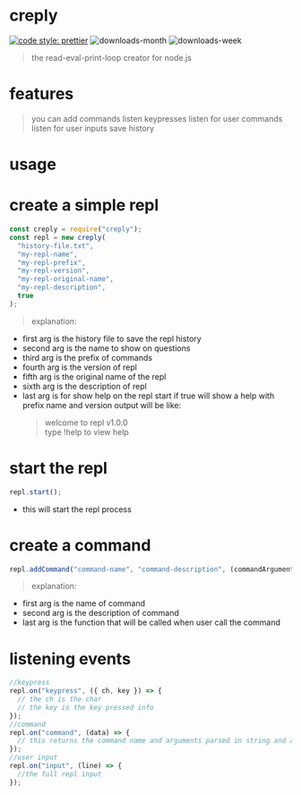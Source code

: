 # creply
[![code style: prettier](https://img.shields.io/badge/code_style-prettier-ff69b4.svg?style=flat-square)](https://github.com/prettier/prettier)
![downloads-month](https://img.shields.io/npm/dm/creply.svg?style=flat)
![downloads-week](https://img.shields.io/npm/dw/creply.svg?style=flat)

> the read-eval-print-loop creator for node.js

# features

> you can add commands
> listen keypresses
> listen for user commands
> listen for user inputs
> save history

# usage

# create a simple repl

```js
const creply = require("creply");
const repl = new creply(
  "history-file.txt",
  "my-repl-name",
  "my-repl-prefix",
  "my-repl-version",
  "my-repl-original-name",
  "my-repl-description",
  true
);
```

> explanation:

- first arg is the history file to save the repl history
- second arg is the name to show on questions
- third arg is the prefix of commands
- fourth arg is the version of repl
- fifth arg is the original name of the repl
- sixth arg is the description of repl
- last arg is for show help on the repl start if true will show a help with prefix name and version output will be like:
  > welcome to repl v1.0.0<br>
  > type !help to view help

# start the repl

```js
repl.start();
```

- this will start the repl process

# create a command

```js
repl.addCommand("command-name", "command-description", (commandArguments) => {});
```

> explanation:

- first arg is the name of command
- second arg is the description of command
- last arg is the function that will be called when user call the command

# listening events

```js
//keypress
repl.on("keypress", ({ ch, key }) => {
  // the ch is the char
  // the key is the key pressed info
});
//command
repl.on("command", (data) => {
  // this returns the command name and arguments parsed in string and array
});
//user input
repl.on("input", (line) => {
  //the full repl input
});
```
